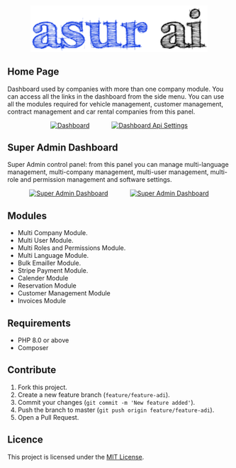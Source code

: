 <p align="center"><a href="https://github.com/yunusasuroglu/" target="_blank"><img src="public/assets/images/logo.png" width="400" alt="Laravel Logo"></a></p>

## Home Page

Dashboard used by companies with more than one company module. You can access all the links in the dashboard from the side menu. You can use all the modules required for vehicle management, customer management, contract management and car rental companies from this panel.

<p align="center" style="display: flex; justify-content: center; gap: 50px;">
  <a href="https://github.com/yunusasuroglu">
    <img width="300" src="public/assets/images/project/3.png" alt="Dashboard">
  </a>
  <a href="https://github.com/yunusasuroglu">
    <img width="300" src="public/assets/images/project/4.png" alt="Dashboard Api Settings">
  </a>
</p>


## Super Admin Dashboard

Super Admin control panel: from this panel you can manage multi-language management, multi-company management, multi-user management, multi-role and permission management and software settings.

<p align="center" style="display: flex; justify-content: center; gap: 50px;">
  <a href="https://github.com/yunusasuroglu/">
    <img width="300" src="public/assets/images/project/2.png" alt="Super Admin Dashboard">
  </a>
  <a href="https://github.com/yunusasuroglu">
    <img width="300" src="public/assets/images/project/6.png" alt="Super Admin Dashboard">
  </a>
</p>

## Modules

- Multi Company Module.
- Multi User Module.
- Multi Roles and Permissions Module.
- Multi Language Module.
- Bulk Emailler Module.
- Stripe Payment Module.
- Calender Module
- Reservation Module
- Customer Management Module
- Invoices Module

## Requirements

- PHP 8.0 or above
- Composer

## Contribute

1. Fork this project.
2. Create a new feature branch (`feature/feature-adi`).
3. Commit your changes (`git commit -m 'New feature added'`).
4. Push the branch to master (`git push origin feature/feature-adi`).
5. Open a Pull Request.

## Licence
This project is licensed under the [MIT License](LICENSE).
